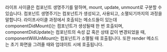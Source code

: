라이프 사이클은 컴포넌트 생명주기를 말하며, mount, update, unmount로 구분할 수 있습니다. 컴포넌트 생명주기는 컴포넌트가 생성되고, 사용되고, 소멸되기까지의 과정을 말합니다. 라이프사이클 과정에서 호출되는 메소드들이 있는데 componentDidMount()는 컴포넌트가 생성될때 한 번 호출되며, componentDidUpdate는 컴포넌트의 속성 값 혹은 상태 값이 변경되었을 때, componentWillUnMount는 컴포넌트가 소멸될 때 호출됩니다. 또한 render 메소드는 초기 화면을 그려줄 때와 업데이트 시에 호출됩니다.
